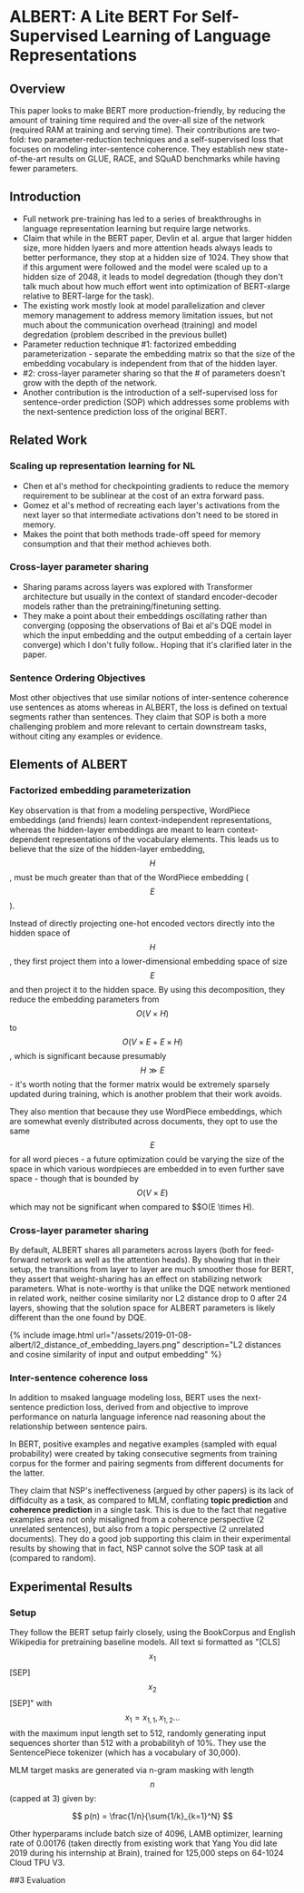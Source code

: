 # ALBERT: A Lite BERT For Self-Supervised Learning of Language Representations

## Overview

This paper looks to make BERT more production-friendly, by reducing the amount
of training time required and the over-all size of the network (required RAM at
training and serving time). Their contributions are two-fold: two
parameter-reduction techniques and a self-supervised loss that focuses on
modeling inter-sentence coherence. They establish new state-of-the-art results
on GLUE, RACE, and SQuAD benchmarks while having fewer parameters.

## Introduction

* Full network pre-training has led to a series of breakthroughs in language
representation learning but require large networks.
* Claim that while in the BERT paper, Devlin et al. argue that larger hidden
  size, more hidden lyaers and more attention heads always leads to better
  performance, they stop at a hidden size of 1024. They show that if this
  argument were followed and the model were scaled up to a hidden size of
  2048, it leads to model degredation (though they don't talk much about
  how much effort went into optimization of BERT-xlarge relative to
  BERT-large for the task).
* The existing work mostly look at model parallelization and clever memory
  management to address memory limitation issues, but not much about the
  communication overhead (training) and model degredation (problem described
  in the previous bullet)
* Parameter reduction technique #1: factorized embedding parameterization -
  separate the embedding matrix so that the size of the embedding vocabulary
  is independent from that of the hidden layer.
* #2: cross-layer parameter sharing so that the # of parameters doesn't grow
  with the depth of the network.
* Another contribution is the introduction of a self-supervised loss for
  sentence-order prediction (SOP) which addresses some problems with the
  next-sentence prediction loss of the original BERT.


## Related Work

### Scaling up representation learning for NL

* Chen et al's method for checkpointing gradients to reduce the memory
  requirement to be sublinear at the cost of an extra forward pass.
* Gomez et al's method of recreating each layer's activations from the next
  layer so that intermediate activations don't need to be stored in memory.
* Makes the point that both methods trade-off speed for memory consumption and
  that their method achieves both.

### Cross-layer parameter sharing

* Sharing params across layers was explored with Transformer architecture but
  usually in the context of standard encoder-decoder models rather than the
  pretraining/finetuning setting.
* They make a point about their embeddings oscillating rather than converging
  (opposing the observations of Bai et al's DQE model in which the input
  embedding and the output embedding of a certain layer converge) which I
  don't fully follow.. Hoping that it's clarified later in the paper.

### Sentence Ordering Objectives

Most other objectives that use similar notions of inter-sentence coherence use
sentences as atoms whereas in ALBERT, the loss is defined on textual segments
rather than sentences. They claim that SOP is both a more challenging problem
and more relevant to certain downstream tasks, without citing any examples or
evidence.


## Elements of ALBERT

### Factorized embedding parameterization

Key observation is that from a modeling perspective, WordPiece embeddings (and friends)
learn context-independent representations, whereas the hidden-layer embeddings
are meant to learn context-dependent representations of the vocabulary elements.
This leads us to believe that the size of the hidden-layer embedding, $$H$$,
must be much greater than that of the WordPiece embedding ($$E$$).

Instead of directly projecting one-hot encoded vectors directly into the hidden
space of $$H$$, they first project them into a lower-dimensional embedding space of
size $$E$$ and then project it to the hidden space. By using this decomposition, they
reduce the embedding parameters from $$O(V \times H)$$ to $$O(V \times E + E \times H)$$,
which is significant because presumably $$ H \gg E $$ - it's worth noting that the former
matrix would be extremely sparsely updated during training, which is another problem that
their work avoids.

They also mention that because they use WordPiece embeddings, which are somewhat evenly
distributed across documents, they opt to use the same $$E$$ for all word pieces - a future
optimization could be varying the size of the space in which various wordpieces are embedded
in to even further save space - though that is  bounded by $$O(V \times E)$$
which may not be significant when compared to $$O(E \times H).

### Cross-layer parameter sharing

By default, ALBERT shares all parameters across layers (both for feed-forward
network as well as the attention heads). By showing that in their setup, the transitions from
layer to layer are much smoother those for BERT, they assert that weight-sharing has
an effect on stabilizing network parameters. What is note-worthy is that unlike
the DQE network mentioned in related work, neither cosine similarity nor L2 distance drop 
to 0 after 24 layers, showing that the solution space for ALBERT parameters is
likely different than the one found by DQE.

{% include image.html url="/assets/2019-01-08-albert/l2_distance_of_embedding_layers.png" description="L2
distances and cosine similarity of input and output embedding" %}

### Inter-sentence coherence loss

In addition to msaked language modeling loss, BERT uses the next-sentence
prediction loss, derived from and objective to improve performance on naturla
language inference nad reasoning about the relationship between sentence pairs.

In BERT, positive examples and negative examples (sampled with equal
probability) were created by taking consecutive segments from training corpus
for the former and pairing segments from different documents for the latter.

They claim that NSP's ineffectiveness (argued by other papers) is its lack of
diffidculty as a task, as compared to MLM, conflating **topic prediction** and
**coherence prediction** in a single task. This is due to the fact that negative
examples area not only misaligned from a coherence perspective (2 unrelated
sentences), but also from a topic perspective (2 unrelated documents). They do a
good job supporting this claim in their experimental results by showing that in
fact, NSP cannot solve the SOP task at all (compared to random).

## Experimental Results

### Setup

They follow the BERT setup fairly closely, using the BookCorpus and
English Wikipedia for pretraining baseline models. All text
si formatted as "[CLS] $$x_1$$ [SEP] $$x_2$$ [SEP]" with $$x_1 =
x_{1,1},x_{1,2}...$$ with the maximum input length set to 512, randomly
generating input sequences shorter than 512 with a probabilityh of 10%. They use
the SentencePiece tokenizer (which has a vocabulary of 30,000).

MLM target masks are generated via n-gram masking with length $$n$$ (capped at
3) given by:

$$ p(n) = \frac{1/n}{\sum{1/k}_{k=1}^N} $$

Other hyperparams include batch size of 4096, LAMB optimizer, learning rate of
0.00176 (taken directly from existing work that Yang You did late 2019 during
his internship at Brain), trained for 125,000 steps on 64-1024 Cloud TPU V3.

##3 Evaluation

